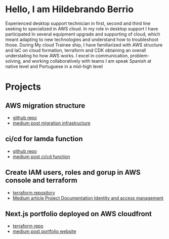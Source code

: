 

# Hello, I am Hildebrando Berrio 

Experienced desktop support technician in first, second and third line seeking to specialized in AWS cloud. 
In my role in desktop support I have participated In several equipment upgrade and supporting of cloud, which meant adapting to new technologies and understand how to troubleshoot those.
During My cloud Trainee ship, I have familiarized with AWS structure and IaC on cloud formation, terraform and CDK obtaining an overall understating ho how AWS works.  I excel in communication, problem-solving, and working collaboratively with teams I am speak Spanish at native level and Portuguese in a mid-high level

# Projects

## AWS migration structure
- [github repo](https://github.com/Hildebrandob/migration_AWS)
- [medium post migration infrastructure](https://medium.com/@brandi_lon/aws-migration-infrastructure-b9b1ba69b63a)

## ci/cd for lamda function

- [github repo](https://github.com/Hildebrandob/lambda-cicd) 
- [medium post ci/cd function](https://medium.com/@brandi_lon/ci-cd-for-lambda-function-8720b298ca40)

## Create IAM users, roles and gorup in AWS console and terraform


- [terraform repository](https://github.com/Hildebrandob/IAM-project)
- [Medium article Project Documentation Identity and access management](https://medium.com/@brandi_lon/project-documentation-identity-and-access-management-1c758f92318b)



## Next.js portfolio deployed on AWS cloudfront

- [terraform repo](https://github.com/Hildebrandob/Terraform_portfolio)
- [medium post portfolio website](https://medium.com/@brandi_lon/next-js-portfolio-deployed-on-aws-cloudfront-3c5d40f2ff1d)

<!--
**Hildebrandob/hildebrandob** is a ✨ _special_ ✨ repository because its `README.md` (this file) appears on your GitHub profile.

Here are some ideas to get you started:

- 🔭 I’m currently working on ...
- 🌱 I’m currently learning ...
- 👯 I’m looking to collaborate on ...
- 🤔 I’m looking for help with ...
- 💬 Ask me about ...
- 📫 How to reach me: ...
- 😄 Pronouns: ...
- ⚡ Fun fact: ...
-->
